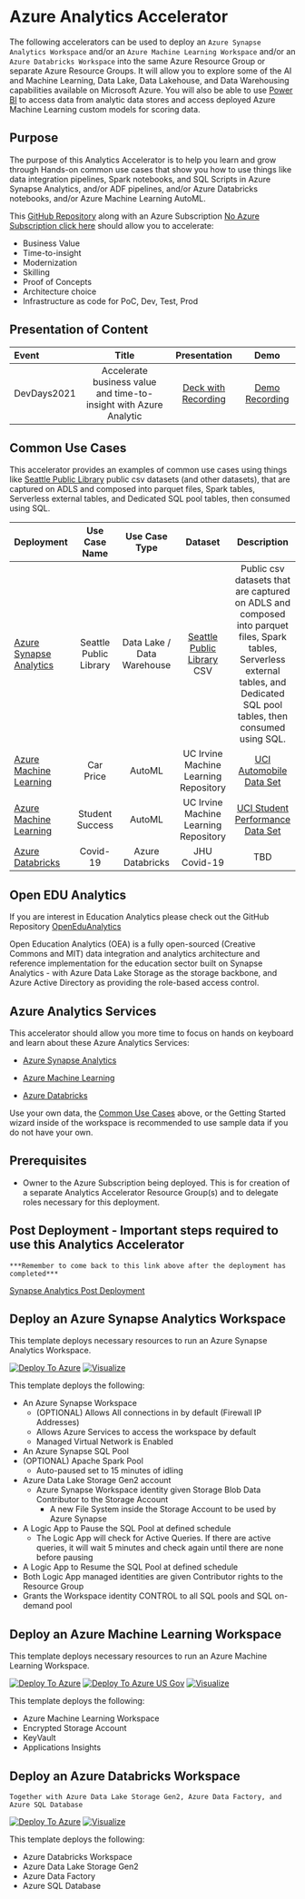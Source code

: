 # Azure Analytics Accelerator

The following accelerators can be used to deploy an `Azure Synapse Analytics Workspace` and/or an `Azure Machine Learning Workspace` and/or an `Azure Databricks Workspace` into the same Azure Resource Group or separate Azure Resource Groups.  It will allow you to explore some of the AI and Machine Learning, Data Lake, Data Lakehouse, and Data Warehousing capabilities available on Microsoft Azure.  You will also be able to use [Power BI](https://powerbi.microsoft.com/en-us/) to access data from analytic data stores and access deployed Azure Machine Learning custom models for scoring data.

## Purpose

The purpose of this Analytics Accelerator is to help you learn and grow through Hands-on common use cases that show you how to use things like data integration pipelines, Spark notebooks, and SQL Scripts in Azure Synapse Analytics, and/or ADF pipelines, and/or Azure Databricks notebooks, and/or Azure Machine Learning AutoML.

This [GitHub Repository](https://github.com/DataSnowman/analytics-accelerator) along with an Azure Subscription [No Azure Subscription click here](https://azure.microsoft.com/en-us/free/synapse-analytics/) should allow you to accelerate:

* Business Value
* Time-to-insight
* Modernization
* Skilling
* Proof of Concepts
* Architecture choice
* Infrastructure as code for PoC, Dev, Test, Prod

## Presentation of Content

| Event | Title | Presentation | Demo |
| :------------- | :----------: | :----------: | :----------: |
|DevDays2021 | Accelerate business value and time-to-insight with Azure Analytic | [Deck with Recording](https://1drv.ms/p/s!AmFpgz3VMIP0ifp5SuWniGXKYL_qRg?e=2XjfuO) | [Demo Recording](https://1drv.ms/v/s!AmFpgz3VMIP0ifp4hDOimkMrx4jViw?e=pHqG9n) |


## Common Use Cases

This accelerator provides an examples of common use cases using things like [Seattle Public Library](https://data.seattle.gov/browse?q=Seattle%20Public%20Libraries&sortBy=most_accessed&utf8=%E2%9C%93) public csv datasets (and other datasets), that are captured on ADLS and composed into parquet files, Spark tables, Serverless external tables, and Dedicated SQL pool tables, then consumed using SQL. 

| Deployment | Use Case Name | Use Case Type | Dataset | Description | Code | Instruction Steps |
| :------------- | :----------: | :----------: | :----------: | :----------: | :----------: | :----------: |
| [Azure Synapse Analytics](https://github.com/DataSnowman/analytics-accelerator#deploy-an-azure-synapse-analytics-workspace) | Seattle Public Library | Data Lake / Data Warehouse | [Seattle Public Library](https://data.seattle.gov/browse?q=Seattle%20Public%20Libraries&sortBy=most_accessed&utf8=%E2%9C%93) CSV | Public csv datasets that are captured on ADLS and composed into parquet files, Spark tables, Serverless external tables, and Dedicated SQL pool tables, then consumed using SQL. | [Code](https://github.com/DataSnowman/analytics-accelerator/tree/main/usecases/spl/code) | [Steps](https://github.com/DataSnowman/analytics-accelerator/blob/main/usecases/spl/steps/usecasesteps.md#seattle-public-library-csv-files) |
| [Azure Machine Learning](https://github.com/DataSnowman/analytics-accelerator#deploy-an-azure-machine-learning-workspace) | Car Price | AutoML | UC Irvine Machine Learning Repository | [UCI Automobile Data Set](https://archive.ics.uci.edu/ml/datasets/automobile) | [Code](https://github.com/DataSnowman/analytics-accelerator/tree/main/usecases/carprice/code) | [Steps](https://github.com/DataSnowman/analytics-accelerator/tree/main/usecases/carprice/steps/usecasesteps.md) |
| [Azure Machine Learning](https://github.com/DataSnowman/analytics-accelerator#deploy-an-azure-machine-learning-workspace) | Student Success | AutoML | UC Irvine Machine Learning Repository | [UCI Student Performance Data Set](http://archive.ics.uci.edu/ml/datasets/Student+Performance) | TBD [Code]() | TBD [Steps]() |
| [Azure Databricks](https://github.com/DataSnowman/analytics-accelerator#deploy-an-azure-databricks-workspace) | Covid-19 | Azure Databricks | JHU Covid-19 | TBD | TBD [Code]() | TBD [Steps]() |

## Open EDU Analytics

If you are interest in Education Analytics please check out the GitHub Repository [OpenEduAnalytics](https://github.com/microsoft/OpenEduAnalytics)

Open Education Analytics (OEA) is a fully open-sourced (Creative Commons and MIT) data integration and analytics architecture and reference implementation for the education sector built on Synapse Analytics - with Azure Data Lake Storage as the storage backbone, and Azure Active Directory as providing the role-based access control.

## Azure Analytics Services

This accelerator should allow you more time to focus on hands on keyboard and learn about these Azure Analytics Services:

* [Azure Synapse Analytics](https://github.com/DataSnowman/analytics-accelerator#deploy-an-azure-synapse-analytics-workspace)

* [Azure Machine Learning](https://github.com/DataSnowman/analytics-accelerator#deploy-an-azure-machine-learning-workspace)

* [Azure Databricks](https://github.com/DataSnowman/analytics-accelerator#deploy-an-azure-databricks-workspace)

Use your own data, the [Common Use Cases](https://github.com/DataSnowman/analytics-accelerator#common-use-cases) above, or the Getting Started wizard inside of the workspace is recommended to use sample data if you do not have your own.

## Prerequisites

- Owner to the Azure Subscription being deployed. This is for creation of a separate Analytics Accelerator Resource Group(s) and to delegate roles necessary for this deployment.

## Post Deployment - Important steps required to use this Analytics Accelerator

```***Remember to come back to this link above after the deployment has completed***```

[Synapse Analytics Post Deployment](https://github.com/DataSnowman/analytics-accelerator/blob/main/usecases/spl/steps/postdeploy.md#post-deployment-steps)

## Deploy an Azure Synapse Analytics Workspace

This template deploys necessary resources to run an Azure Synapse Analytics Workspace.

[![Deploy To Azure](https://raw.githubusercontent.com/Azure/azure-quickstart-templates/master/1-CONTRIBUTION-GUIDE/images/deploytoazure.svg?sanitize=true)](https://portal.azure.com/#create/Microsoft.Template/uri/https%3A%2F%2Fraw.githubusercontent.com%2FDataSnowman%2Fanalytics-accelerator%2Fmain%2Fworkspace%2Fsynapse-workspace%2Fazuredeploy.json) [![Visualize](https://raw.githubusercontent.com/Azure/azure-quickstart-templates/master/1-CONTRIBUTION-GUIDE/images/visualizebutton.svg?sanitize=true)](http://armviz.io/#/?load=https%3A%2F%2Fraw.githubusercontent.com%2FDataSnowman%2Fanalytics-accelerator%2Fmain%2Fworkspace%2Fsynapse-workspace%2Fazuredeploy.json)

This template deploys the following:

- An Azure Synapse Workspace
  - (OPTIONAL) Allows All connections in by default (Firewall IP Addresses)
  - Allows Azure Services to access the workspace by default
  - Managed Virtual Network is Enabled
- An Azure Synapse SQL Pool
- (OPTIONAL) Apache Spark Pool
  - Auto-paused set to 15 minutes of idling
- Azure Data Lake Storage Gen2 account
  - Azure Synapse Workspace identity given Storage Blob Data Contributor to the Storage Account
    - A new File System inside the Storage Account to be used by Azure Synapse
- A Logic App to Pause the SQL Pool at defined schedule
  - The Logic App will check for Active Queries. If there are active queries, it will wait 5 minutes and check again until there are none before pausing
- A Logic App to Resume the SQL Pool at defined schedule
- Both Logic App managed identities are given Contributor rights to the Resource Group
- Grants the Workspace identity CONTROL to all SQL pools and SQL on-demand pool

## Deploy an Azure Machine Learning Workspace

This template deploys necessary resources to run an Azure Machine Learning Workspace.

[![Deploy To Azure](https://raw.githubusercontent.com/Azure/azure-quickstart-templates/master/1-CONTRIBUTION-GUIDE/images/deploytoazure.svg?sanitize=true)](https://portal.azure.com/#create/Microsoft.Template/uri/https%3A%2F%2Fraw.githubusercontent.com%2FDataSnowman%2Fanalytics-accelerator%2Fmain%2Fworkspace%2Faml-workspace%2Fazuredeploy.json)
[![Deploy To Azure US Gov](https://raw.githubusercontent.com/Azure/azure-quickstart-templates/master/1-CONTRIBUTION-GUIDE/images/deploytoazuregov.svg?sanitize=true)](https://portal.azure.com/#create/Microsoft.Template/uri/https%3A%2F%2Fraw.githubusercontent.com%2FDataSnowman%2Fanalytics-accelerator%2Fmain%2Fworkspace%2Faml-workspace%2Fazuredeploy.json)
[![Visualize](https://raw.githubusercontent.com/Azure/azure-quickstart-templates/master/1-CONTRIBUTION-GUIDE/images/visualizebutton.svg?sanitize=true)](http://armviz.io/#/?load=https%3A%2F%2Fraw.githubusercontent.com%2FDataSnowman%2Fanalytics-accelerator%2Fmain%2Fworkspace%2Faml-workspace%2Fazuredeploy.json)

This template deploys the following:

- Azure Machine Learning Workspace
- Encrypted Storage Account
- KeyVault
- Applications Insights

## Deploy an Azure Databricks Workspace

`Together with Azure Data Lake Storage Gen2, Azure Data Factory, and Azure SQL Database`

[![Deploy To Azure](https://raw.githubusercontent.com/Azure/azure-quickstart-templates/master/1-CONTRIBUTION-GUIDE/images/deploytoazure.svg?sanitize=true)](https://portal.azure.com/#create/Microsoft.Template/uri/https%3A%2F%2Fraw.githubusercontent.com%2FDataSnowman%2Fanalytics-accelerator%2Fmain%2Fworkspace%2Fadb-workspace%2Fazuredeploy.json) [![Visualize](https://raw.githubusercontent.com/Azure/azure-quickstart-templates/master/1-CONTRIBUTION-GUIDE/images/visualizebutton.svg?sanitize=true)](http://armviz.io/#/?load=https%3A%2F%2Fraw.githubusercontent.com%2FDataSnowman%2Fanalytics-accelerator%2Fmain%2Fworkspace%2Fadb-workspace%2Fazuredeploy.json)

This template deploys the following:

- Azure Databricks Workspace
- Azure Data Lake Storage Gen2
- Azure Data Factory
- Azure SQL Database

